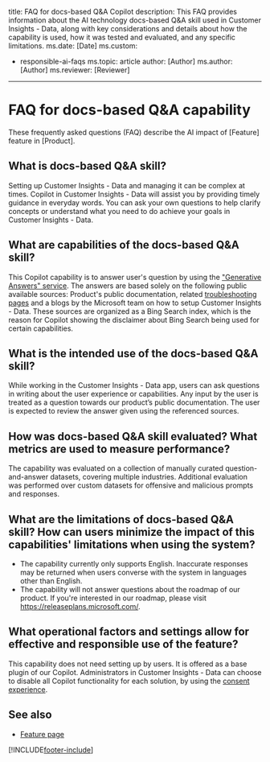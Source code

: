 title: FAQ for docs-based Q&A Copilot
description: This FAQ provides information about the AI technology docs-based Q&A skill used in Customer Insights - Data, along with key considerations and details about how the capability is used, how it was tested and evaluated, and any specific limitations.
ms.date: [Date]
ms.custom: 
  - responsible-ai-faqs
ms.topic: article
author: [Author]
ms.author: [Author]
ms.reviewer: [Reviewer]
---

# FAQ for docs-based Q&A capability 

These frequently asked questions (FAQ) describe the AI impact of [Feature] feature in [Product].

## What is docs-based Q&A skill?

Setting up Customer Insights - Data and managing it can be complex at times. Copilot in Customer Insights - Data will assist you by providing timely guidance in everyday words. You can ask your own questions to help clarify concepts or understand what you need to do achieve your goals in Customer Insights - Data.

## What are capabilities of the docs-based Q&A skill?

This Copilot capability is to answer user's question by using the ["Generative Answers" service](https://learn.microsoft.com/power-virtual-agents/nlu-boost-conversations#ai-response-generation-training-model-and-usage-notes). The answers are based solely on the following public available sources: Product's public documentation, related [troubleshooting pages](https://learn.microsoft.com/troubleshoot/dynamics-365/customer-insights/welcome-customer-insights) and a blogs by the Microsoft team on how to setup Customer Insights - Data. These sources are organized as a Bing Search index, which is the reason for Copilot showing the disclaimer about Bing Search being used for certain capabilities. 

## What is the intended use of the docs-based Q&A skill?

While working in the Customer Insights - Data app, users can ask questions in writing about the user experience or capabilities. Any input by the user is treated as a question towards our product’s public documentation. The user is expected to review the answer given using the referenced sources.

## How was docs-based Q&A skill evaluated? What metrics are used to measure performance?

The capability was evaluated on a collection of manually curated question-and-answer datasets, covering multiple industries.
Additional evaluation was performed over custom datasets for offensive and malicious prompts and responses.

## What are the limitations of docs-based Q&A skill? How can users minimize the impact of this capabilities' limitations when using the system?

- The capability currently only supports English. Inaccurate responses may be returned when users converse with the system in languages other than English.
- The capability will not answer questions about the roadmap of our product. If you're interested in our roadmap, please visit https://releaseplans.microsoft.com/. 

## What operational factors and settings allow for effective and responsible use of the feature?

This capability does not need setting up by users. It is offered as a base plugin of our Copilot. Administrators in Customer Insights - Data can choose to disable all Copilot functionality for each solution, by using the [consent experience](copilot-global-consent.md).

## See also

- [Feature page]([Link])

[!INCLUDE[footer-include](../includes/footer-banner.md)]
